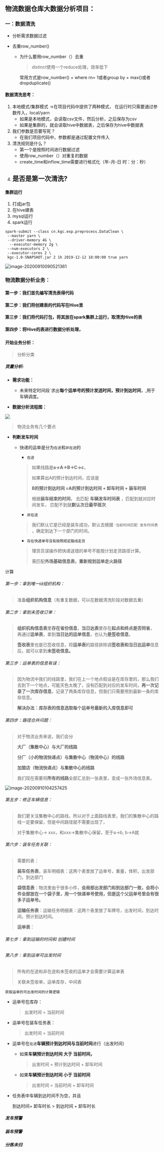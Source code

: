 ## 物流数据仓库大数据分析项目：

### 一：数据清洗

- 分析需求数据过滤

- 去重row_number()

  - 为什么要用row_number（）去重

    > distinct使用一个reduce处理，效率低下

    常用方式是row_number() + where rn= 1或者group by + max()或者dropduplicate()

#### 数据清洗思考：

1. 本地模式/集群模式 ->在项目代码中提供了两种模式， 在运行时只需要通过参数传入，local/yarn
   - 如果是本地模式，会读取csv文件，然后分析，之后保存为csv
   - 如果是集群的，就会读取hive中数据表，之后保存为hive中数据表
2. 我们参数是否要写死？
   - 在我们项目代码中，参数都是通过配置文件传入
3. 清洗规则是什么？
   - 第一个是按照时间进行数据过滤
   - 使用row_number（）对重复的数据
   - create_time和inflow_time需要进行格式化（年-月-日 时：分：秒）
4. 是否是第一次清洗?
   - 

#### 集群运行



1. 打成jar包
2. 在hive建表
3. mysql运行
4. spark运行

```shell
spark-submit --class cn.kgc.exp.preprocess.DataClean \
 --master yarn \
 --driver-memory 4G \
  --executor-memory 2g \
 --num-executors 2 \
 --executor-cores 2 \
 kgc-1.0-SNAPSHOT.jar 2 1h 2019-12-12 18:00:00 true yarn

```

![image-20200910090521361](C:%5CUsers%5Clenovo%5CAppData%5CRoaming%5CTypora%5Ctypora-user-images%5Cimage-20200910090521361.png)

### 物流数据分析业务：

#### 第一步：我们首先编写清洗表得代码

#### 第二步：我们将创建表的代码写在Hive里

#### 第三步：我们将代码打包，将其放在spark集群上运行，取清洗Hive的表

#### 第四步：将Hive的表进行数据分析处理，

##### 



#### 开始业务分析：

> 分析分类

##### 货量分析:

- **需求功能：**
  - 未来特定时间段`求出**每个运单号的预计发送时间，预计到达时间**，,用于车辆调度。

- **数据分析流程图：**

![](C:%5CUsers%5Clenovo%5CAppData%5CRoaming%5CTypora%5Ctypora-user-images%5Cimage-20200910094121971.png)

>  物流业务有几个要点

- **判断发车时间**
  - 快递的运单是分为`在途`和`非在途`的

    - `在途`

    > 如果线路是**a->A->B->C->c**，
    >
    > 如果算出A的预计到达时间，应该是
    >
    > **B的预计到达时间 =A的预计到达时间 + 卸车时间 + 装车时间** 
    >
    > 根据**装车结束的时间**， 去匹配  **车辆发车时间表** ，匹配到就对应时间发车， 匹配不到就**默认次日最早班次** 

    - `非在途`

    > 我们默认它是已经是装车成功，默认去根据  ·`当前时间匹配 发车时间表` ，确定到达下一个部门的时间。

    - `存在快递单号没有按照规定路线走货`

    > 理货员误操作把快递送错的单号不能按计划走货路径计算。
    >
    > 需匹配**外场基础信息表，重新规划运单走火路径**

计算



###### 第一步：拿到唯一id组织机构：

> 准备**组织机构信息**（有重复数据，可以在数据清洗阶段对数据去重)

###### 第二步：拿到未签收订单：

> **组织机构信息表**里**存在省份信息**，**当日达表**里存在**起点和终点是否同省**， 再通过**运单表**，拿到**当日达的运单信息**，也认为**是签收信息**，
>
> **签收表**里也是已签收信息，将**运单表**的路径排除调**签收表和当日达运单**信息后，就可以拿到**未签收信息。**



###### 第三步：运单表的信息有误：

> 因为物流中我们的线路里，我们在上一个地点假设是在库存里的，那么我们去到下一个地点，可能天色太晚了，没有匹配到对应的发车时间，**再一次记录了一次库存信息**，记录了两条库存信息，但我们只需要用到最新一条的库存信息。
>
> **解决办法：库存表的信息选取每个运单号最新的入库信息即可**

###### 第四步：路径合并问题：

> 对于物流业务来说，我们会分
>
> **大厂（集散中心）与大厂的线路**
>
> **分厂（小的物流快递点）与集散中心（物流中心）的线路**
>
> **加盟店（物流快递点）与集散中心的线路**
>
> 我们现在需要将**所有的线路**全部汇总到一张表里，变成一张外场信息表。

![image-20200910104257425](C:%5CUsers%5Clenovo%5CAppData%5CRoaming%5CTypora%5Ctypora-user-images%5Cimage-20200910104257425.png)



###### 第五步：修正车辆信息：

> 我们更关注集散中心的路线，所以对于上面路线表里，我们的集散中心的路线一定要保留，但是中间路径就不需要出现了，
>
> 对于集散中心-> xxx，和xxx->集散中心保留，至于a->b, b->A就

###### 第六步：装车任务关联：

> 需要的表：
>
> **装车任务表**，装车明细表：这两个表里放了运单号，重量，体积，出发部门，到达部门
>
> **袋信息表**：物流里由于很多小件，**会局部出发部门和到达部门一致，会将小件全部放在一个袋子里，用一个快递单号使用，但是这个父运单号里会有很多子运单号。**
>
> **运输任务表**：运输任务明细表：这两个表里放了车牌号，出发时间，到达时间，预计到达时间。
>
> **运单表**：

###### 第七步：拿到运输的时间和 创建时间   

######                                                                                            

###### 第八步：拿到运单可出发时间

> 所有的在途和非在途和未签收的运单才会需要计算运单表
>
> 关联未签收单，运单库存，中间表

`获取运单的可出发时间的计算逻辑`

- 运单号在库存：

  > 出发时间 = 当前时间

- 运单号在装车任务表：

  > 出发时间 = 当前时间

- 运单号在`在途`**车辆预计到达时间与当前时间**进行（出发时间）

  - 如果**车辆预计到达时间 大于 当前时间，**

    > 出发时间 = 预计到达时间  +  卸车时间

  - 如果**车辆预计到达时间 小于 当前时间**

    > 出发时间 = 当前时间 + 卸车时间

- 任务表中车辆到达时间不为空，并且

  到达时间+ 卸车时长 > 到达时间 + 卸车时长

##### 发车预警

##### 装车预警

##### 分拣未归